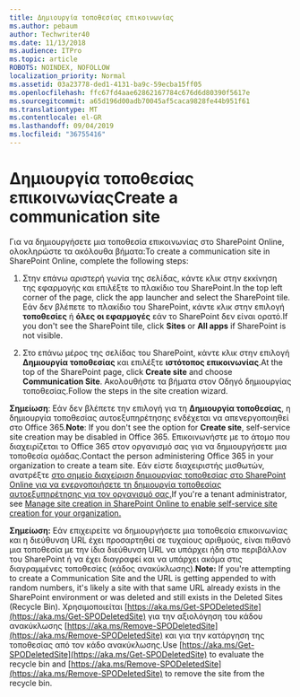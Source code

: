 ```yaml
---
title: Δημιουργία τοποθεσίας επικοινωνίας
ms.author: pebaum
author: Techwriter40
ms.date: 11/13/2018
ms.audience: ITPro
ms.topic: article
ROBOTS: NOINDEX, NOFOLLOW
localization_priority: Normal
ms.assetid: 03a23778-ded1-4131-ba9c-59ecba15ff05
ms.openlocfilehash: ffc67fd4aae62862167784c676d6d80390f5617e
ms.sourcegitcommit: a65d196d00adb70045af5caca9828fe44b951f61
ms.translationtype: MT
ms.contentlocale: el-GR
ms.lasthandoff: 09/04/2019
ms.locfileid: "36755416"
---
```

# <a name="create-a-communication-site"></a><span data-ttu-id="57ef6-102">Δημιουργία τοποθεσίας επικοινωνίας</span><span class="sxs-lookup"><span data-stu-id="57ef6-102">Create a communication site</span></span>

<span data-ttu-id="57ef6-103">Για να δημιουργήσετε μια τοποθεσία επικοινωνίας στο SharePoint Online, ολοκληρώστε τα ακόλουθα βήματα:</span><span class="sxs-lookup"><span data-stu-id="57ef6-103">To create a communication site in SharePoint Online, complete the following steps:</span></span> 
  
1. <span data-ttu-id="57ef6-104">Στην επάνω αριστερή γωνία της σελίδας, κάντε κλικ στην εκκίνηση της εφαρμογής και επιλέξτε το πλακίδιο του SharePoint.</span><span class="sxs-lookup"><span data-stu-id="57ef6-104">In the top left corner of the page, click the app launcher and select the SharePoint tile.</span></span> <span data-ttu-id="57ef6-105">Εάν δεν βλέπετε το πλακίδιο του SharePoint, κάντε κλικ στην επιλογή **τοποθεσίες** ή **όλες οι εφαρμογές** εάν το SharePoint δεν είναι ορατό.</span><span class="sxs-lookup"><span data-stu-id="57ef6-105">If you don't see the SharePoint tile, click **Sites** or **All apps** if SharePoint is not visible.</span></span> 
    
2. <span data-ttu-id="57ef6-106">Στο επάνω μέρος της σελίδας του SharePoint, κάντε κλικ στην επιλογή **Δημιουργία τοποθεσίας** και επιλέξτε **ιστότοπος επικοινωνίας**.</span><span class="sxs-lookup"><span data-stu-id="57ef6-106">At the top of the SharePoint page, click **Create site** and choose **Communication Site**.</span></span> <span data-ttu-id="57ef6-107">Ακολουθήστε τα βήματα στον Οδηγό δημιουργίας τοποθεσίας.</span><span class="sxs-lookup"><span data-stu-id="57ef6-107">Follow the steps in the site creation wizard.</span></span> 
    
 <span data-ttu-id="57ef6-108">**Σημείωση**: Εάν δεν βλέπετε την επιλογή για τη **Δημιουργία τοποθεσίας**, η δημιουργία τοποθεσίας αυτοεξυπηρέτησης ενδέχεται να απενεργοποιηθεί στο Office 365.</span><span class="sxs-lookup"><span data-stu-id="57ef6-108">**Note**: If you don't see the option for **Create site**, self-service site creation may be disabled in Office 365.</span></span> <span data-ttu-id="57ef6-109">Επικοινωνήστε με το άτομο που διαχειρίζεται το Office 365 στον οργανισμό σας για να δημιουργήσετε μια τοποθεσία ομάδας.</span><span class="sxs-lookup"><span data-stu-id="57ef6-109">Contact the person administering Office 365 in your organization to create a team site.</span></span> <span data-ttu-id="57ef6-110">Εάν είστε διαχειριστής μισθωτών, ανατρέξτε [στο σημείο διαχείριση δημιουργίας τοποθεσίας στο SharePoint Online για να ενεργοποιήσετε τη δημιουργία τοποθεσίας αυτοεξυπηρέτησης για τον οργανισμό σας.](https://go.microsoft.com/fwlink/?linkid=2018780)</span><span class="sxs-lookup"><span data-stu-id="57ef6-110">If you're a tenant administrator, see [Manage site creation in SharePoint Online to enable self-service site creation for your organization.](https://go.microsoft.com/fwlink/?linkid=2018780)</span></span>
  
 <span data-ttu-id="57ef6-111">**Σημείωση:** Εάν επιχειρείτε να δημιουργήσετε μια τοποθεσία επικοινωνίας και η διεύθυνση URL έχει προσαρτηθεί σε τυχαίους αριθμούς, είναι πιθανό μια τοποθεσία με την ίδια διεύθυνση URL να υπάρχει ήδη στο περιβάλλον του SharePoint ή να έχει διαγραφεί και να υπάρχει ακόμα στις διαγραμμένες τοποθεσίες (κάδος ανακύκλωσης).</span><span class="sxs-lookup"><span data-stu-id="57ef6-111">**Note:** If you're attempting to create a Communication Site and the URL is getting appended to with random numbers, it's likely a site with that same URL already exists in the SharePoint environment or was deleted and still exists in the Deleted Sites (Recycle Bin).</span></span> <span data-ttu-id="57ef6-112">Χρησιμοποιείται [https://aka.ms/Get-SPODeletedSite](https://aka.ms/Get-SPODeletedSite) για την αξιολόγηση του κάδου ανακύκλωσης [https://aka.ms/Remove-SPODeletedSite](https://aka.ms/Remove-SPODeletedSite) και για την κατάργηση της τοποθεσίας από τον κάδο ανακύκλωσης.</span><span class="sxs-lookup"><span data-stu-id="57ef6-112">Use [https://aka.ms/Get-SPODeletedSite](https://aka.ms/Get-SPODeletedSite) to evaluate the recycle bin and [https://aka.ms/Remove-SPODeletedSite](https://aka.ms/Remove-SPODeletedSite) to remove the site from the recycle bin.</span></span> 
  

